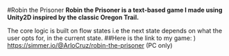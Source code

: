 #Robin the Prisoner
****Robin the Prisoner is a text-based game I made using Unity2D inspired by the classic Oregon Trail.****

The core logic is built on flow states i.e the next state depends on what the user opts for, in the current state.
##Here is the link to my game: ) 
https://simmer.io/@ArloCruz/robin-the-prisoner (PC only)
